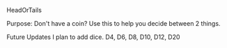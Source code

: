 HeadOrTails

Purpose:
Don't have a coin? Use this to help you decide between 2 things. 

Future Updates
I plan to add dice. 
    D4, D6, D8, D10, D12, D20